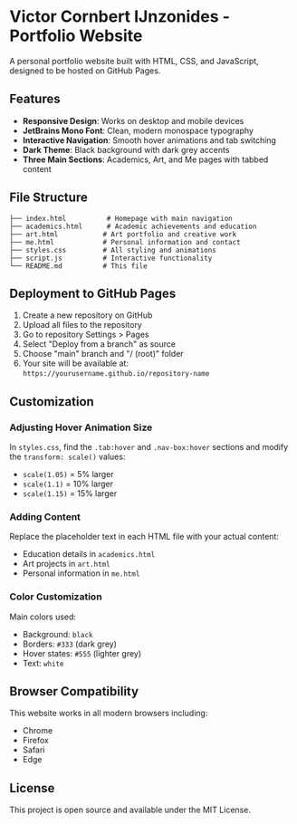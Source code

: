 # Victor Cornbert IJnzonides - Portfolio Website

A personal portfolio website built with HTML, CSS, and JavaScript, designed to be hosted on GitHub Pages.

## Features

- **Responsive Design**: Works on desktop and mobile devices
- **JetBrains Mono Font**: Clean, modern monospace typography
- **Interactive Navigation**: Smooth hover animations and tab switching
- **Dark Theme**: Black background with dark grey accents
- **Three Main Sections**: Academics, Art, and Me pages with tabbed content

## File Structure

```
├── index.html          # Homepage with main navigation
├── academics.html      # Academic achievements and education
├── art.html           # Art portfolio and creative work
├── me.html            # Personal information and contact
├── styles.css         # All styling and animations
├── script.js          # Interactive functionality
└── README.md          # This file
```

## Deployment to GitHub Pages

1. Create a new repository on GitHub
2. Upload all files to the repository
3. Go to repository Settings > Pages
4. Select "Deploy from a branch" as source
5. Choose "main" branch and "/ (root)" folder
6. Your site will be available at: `https://yourusername.github.io/repository-name`

## Customization

### Adjusting Hover Animation Size
In `styles.css`, find the `.tab:hover` and `.nav-box:hover` sections and modify the `transform: scale()` values:
- `scale(1.05)` = 5% larger
- `scale(1.1)` = 10% larger  
- `scale(1.15)` = 15% larger

### Adding Content
Replace the placeholder text in each HTML file with your actual content:
- Education details in `academics.html`
- Art projects in `art.html` 
- Personal information in `me.html`

### Color Customization
Main colors used:
- Background: `black`
- Borders: `#333` (dark grey)
- Hover states: `#555` (lighter grey)
- Text: `white`

## Browser Compatibility

This website works in all modern browsers including:
- Chrome
- Firefox
- Safari
- Edge

## License

This project is open source and available under the MIT License.